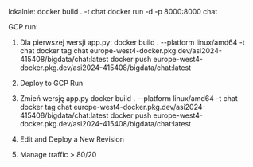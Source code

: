 lokalnie:
docker build . -t chat
docker run -d -p 8000:8000 chat

GCP run:
1. Dla pierwszej wersji app.py:
docker build . --platform linux/amd64 -t chat
docker tag chat europe-west4-docker.pkg.dev/asi2024-415408/bigdata/chat:latest
docker push europe-west4-docker.pkg.dev/asi2024-415408/bigdata/chat:latest

2. Deploy to GCP Run

3. Zmień wersję app.py
docker build . --platform linux/amd64 -t chat
docker tag chat europe-west4-docker.pkg.dev/asi2024-415408/bigdata/chat:latest
docker push europe-west4-docker.pkg.dev/asi2024-415408/bigdata/chat:latest

4. Edit and Deploy a New Revision

5. Manage traffic > 80/20
